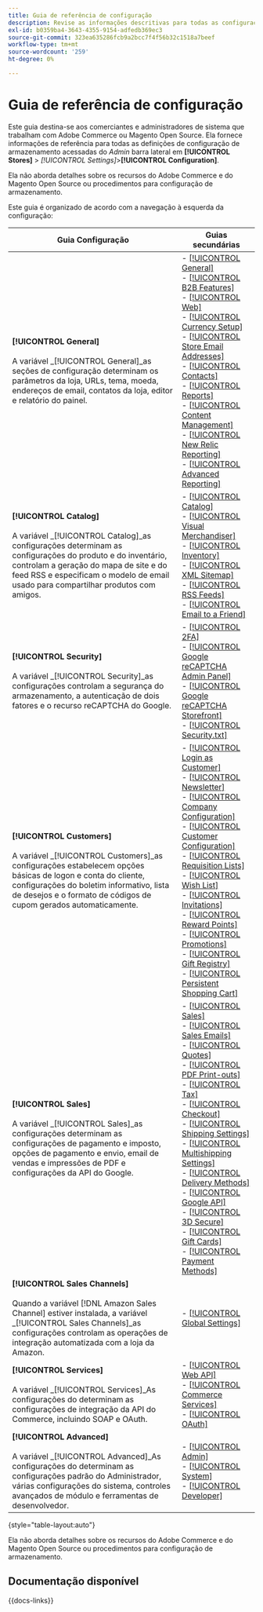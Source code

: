 ```yaml
---
title: Guia de referência de configuração
description: Revise as informações descritivas para todas as configurações de armazenamento do administrador do Commerce organizadas pelas guias de configuração, páginas e seções.
exl-id: b0359ba4-3643-4355-9154-adfedb369ec3
source-git-commit: 323ea635286fcb9a2bcc7f4f56b32c1518a7beef
workflow-type: tm+mt
source-wordcount: '259'
ht-degree: 0%

---
```


# Guia de referência de configuração

Este guia destina-se aos comerciantes e administradores de sistema que trabalham com Adobe Commerce ou Magento Open Source. Ela fornece informações de referência para todas as definições de configuração de armazenamento acessadas do _Admin_ barra lateral em **[!UICONTROL Stores]** > _[!UICONTROL Settings]_>**[!UICONTROL Configuration]**.

Ela não aborda detalhes sobre os recursos do Adobe Commerce e do Magento Open Source ou procedimentos para configuração de armazenamento.

Este guia é organizado de acordo com a navegação à esquerda da configuração:

| Guia Configuração | Guias secundárias |
| ----------------- | ---------- |
| **[!UICONTROL General]** <br/><br/>A variável _[!UICONTROL General]_as seções de configuração determinam os parâmetros da loja, URLs, tema, moeda, endereços de email, contatos da loja, editor e relatório do painel. | - [[!UICONTROL General]](./general/general.md)<br>- [[!UICONTROL B2B Features]](./general/b2b-features.md)<br>- [[!UICONTROL Web]](./general/web.md)<br>- [[!UICONTROL Currency Setup]](./general/currency-setup.md)<br>- [[!UICONTROL Store Email Addresses]](./general/store-email-addresses.md)<br>- [[!UICONTROL Contacts]](./general/contacts.md)<br>- [[!UICONTROL Reports]](./general/reports.md)<br>- [[!UICONTROL Content Management]](./general/content-management.md)<br>- [[!UICONTROL New Relic Reporting]](./general/new-relic-reporting.md)<br>- [[!UICONTROL Advanced Reporting]](./general/advanced-reporting.md) |
| **[!UICONTROL Catalog]** <br/><br/>A variável _[!UICONTROL Catalog]_as configurações determinam as configurações do produto e do inventário, controlam a geração do mapa de site e do feed RSS e especificam o modelo de email usado para compartilhar produtos com amigos. | - [[!UICONTROL Catalog]](./catalog/catalog.md)<br>- [[!UICONTROL Visual Merchandiser]](./catalog/visual-merchandiser.md)<br>- [[!UICONTROL Inventory]](./catalog/inventory.md)<br>- [[!UICONTROL XML Sitemap]](./catalog/xml-sitemap.md)<br>- [[!UICONTROL RSS Feeds]](./catalog/rss-feeds.md)<br>- [[!UICONTROL Email to a Friend]](./catalog/email-to-a-friend.md) |
| **[!UICONTROL Security]** <br/><br/>A variável _[!UICONTROL Security]_as configurações controlam a segurança do armazenamento, a autenticação de dois fatores e o recurso reCAPTCHA do Google. | - [[!UICONTROL 2FA]](./security/2fa.md)<br>- [[!UICONTROL Google reCAPTCHA Admin Panel]](./security/google-recaptcha-admin.md)<br>- [[!UICONTROL Google reCAPTCHA Storefront]](./security/google-recaptcha-storefront.md)<br>- [[!UICONTROL Security.txt]](./security/security-txt.md) |
| **[!UICONTROL Customers]** <br/><br/>A variável _[!UICONTROL Customers]_as configurações estabelecem opções básicas de logon e conta do cliente, configurações do boletim informativo, lista de desejos e o formato de códigos de cupom gerados automaticamente. | - [[!UICONTROL Login as Customer]](./customers/login-as-customer.md)<br>- [[!UICONTROL Newsletter]](./customers/newsletter.md)<br>- [[!UICONTROL Company Configuration]](./customers/company-configuration.md)<br>- [[!UICONTROL Customer Configuration]](./customers/customer-configuration.md)<br>- [[!UICONTROL Requisition Lists]](./customers/requisition-lists.md)<br>- [[!UICONTROL Wish List]](./customers/wishlist.md)<br>- [[!UICONTROL Invitations]](./customers/invitations.md)<br>- [[!UICONTROL Reward Points]](./customers/reward-points.md)<br>- [[!UICONTROL Promotions]](./customers/promotions.md)<br>- [[!UICONTROL Gift Registry]](./customers/gift-registry.md)<br>- [[!UICONTROL Persistent Shopping Cart]](./customers/persistent-shopping-cart.md) |
| **[!UICONTROL Sales]** <br/><br/>A variável _[!UICONTROL Sales]_as configurações determinam as configurações de pagamento e imposto, opções de pagamento e envio, email de vendas e impressões de PDF e configurações da API do Google. | - [[!UICONTROL Sales]](./sales/sales.md)<br>- [[!UICONTROL Sales Emails]](./sales/sales-emails.md)<br>- [[!UICONTROL Quotes]](./sales/quotes.md)<br>- [[!UICONTROL PDF Print-outs]](./sales/pdf-print-outs.md)<br>- [[!UICONTROL Tax]](./sales/tax.md)<br>- [[!UICONTROL Checkout]](./sales/checkout.md)<br>- [[!UICONTROL Shipping Settings]](./sales/shipping-settings.md)<br>- [[!UICONTROL Multishipping Settings]](./sales/multishipping-settings.md)<br>- [[!UICONTROL Delivery Methods]](./sales/delivery-methods.md)<br>- [[!UICONTROL Google API]](./sales/google-api.md)<br>- [[!UICONTROL 3D Secure]](./sales/3d-secure.md)<br>- [[!UICONTROL Gift Cards]](./sales/gift-cards.md)<br>- [[!UICONTROL Payment Methods]](./sales/payment-methods.md) |
| **[!UICONTROL Sales Channels]** <br/><br/>Quando a variável [!DNL Amazon Sales Channel] estiver instalada, a variável _[!UICONTROL Sales Channels]_as configurações controlam as operações de integração automatizada com a loja da Amazon. | - [[!UICONTROL Global Settings]](sales-channels.md) |
| **[!UICONTROL Services]** <br/><br/>A variável _[!UICONTROL Services]_As configurações do determinam as configurações de integração da API do Commerce, incluindo SOAP e OAuth. | - [[!UICONTROL Web API]](./services/magento-web-api.md)<br>- [[!UICONTROL Commerce Services]](./services/saas.md)<br>- [[!UICONTROL OAuth]](./services/oauth.md) |
| **[!UICONTROL Advanced]** <br/><br/>A variável _[!UICONTROL Advanced]_As configurações do determinam as configurações padrão do Administrador, várias configurações do sistema, controles avançados de módulo e ferramentas de desenvolvedor. | - [[!UICONTROL Admin]](./advanced/admin.md)<br>- [[!UICONTROL System]](./advanced/system.md)<br>- [[!UICONTROL Developer]](./advanced/developer.md) |

{style="table-layout:auto"}

Ela não aborda detalhes sobre os recursos do Adobe Commerce e do Magento Open Source ou procedimentos para configuração de armazenamento.

## Documentação disponível

{{docs-links}}
